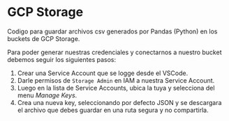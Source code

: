 # GCP Storage

Codigo para guardar archivos csv generados por Pandas (Python) en los buckets de GCP Storage.

Para poder generar nuestras credenciales y conectarnos a nuestro bucket debemos seguir los siguientes pasos:

1. Crear una Service Account que se logge desde el VSCode.
2. Darle permisos de `Storage Admin` en IAM a nuestra Service Account.
3. Luego en la lista de Service Accounts, ubica la tuya y selecciona del menu _Manage Keys_.
4. Crea una nueva key, seleccionando por defecto JSON y se descargara el archivo que debes guardar en una ruta segura y no compartirla.